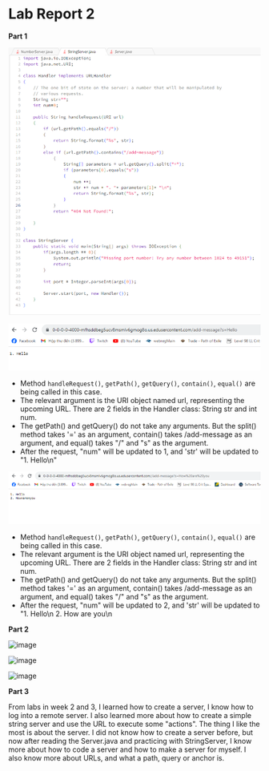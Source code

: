 # Lab Report 2

**Part 1**

![Image](code.png)

![Image](hello.png)
* Method `handleRequest()`, `getPath()`, `getQuery()`, `contain()`, `equal()` are being called in this case.
* The relevant argument is the URI object named url, representing the upcoming URL. There are 2 fields in the Handler class: String str and int num.
* The getPath() and getQuery() do not take any arguments. But the split() method takes '=' as an argument, contain() takes /add-message as an argument, and equal() takes "/" and "s" as the argument.
* After the request, "num" will be updated to 1, and 'str' will be updated to "1. Hello\n"


![Image](hello+hru.png)
* Method `handleRequest()`, `getPath()`, `getQuery()`, `contain()`, `equal()` are being called in this case.
* The relevant argument is the URI object named url, representing the upcoming URL. There are 2 fields in the Handler class: String str and int num.
* The getPath() and getQuery() do not take any arguments. But the split() method takes '=' as an argument, contain() takes /add-message as an argument, and equal() takes "/" and "s" as the argument.
* After the request, "num" will be updated to 2, and 'str' will be updated to "1. Hello\n
                                                                               2. How are you\n

**Part 2**

![image](https://github.com/hoangle2404/cse15l-lab-reports/assets/146885173/fdeb9aee-fda0-44aa-a46c-488de0addcaf)


![image](https://github.com/hoangle2404/cse15l-lab-reports/assets/146885173/41faa91a-410e-4416-a33d-101805d1c0bd)


![image](https://github.com/hoangle2404/cse15l-lab-reports/assets/146885173/ee550ea8-0ffc-4464-9baf-f77fc163b4da)

  

**Part 3**

From labs in week 2 and 3, I learned how to create a server, I know how to log into a remote server. I also learned more about how to create a simple string server and use the URL to execute   some "actions". The thing I like the most is about the server. I did not know how to create a server before, but now after reading the Server.java and practicing with StringServer, I know more about how to code a server and how to make a server for myself. I also know more about URLs, and what a path, query or anchor is.   
